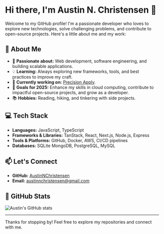 # Hi there, I'm Austin N. Christensen 👋

Welcome to my GitHub profile! I'm a passionate developer who loves to explore new technologies, solve challenging problems, and contribute to open-source projects. Here's a little about me and my work:

## 🚀 About Me
- 🌟 **Passionate about:** Web development, software engineering, and building scalable applications.
- 💡 **Learning:** Always exploring new frameworks, tools, and best practices to improve my craft.
- 🌱 **Currently working on:** [Precision Apply](www.precisionapply.com).
- 🎯 **Goals for 2025:** Enhance my skills in cloud computing, contribute to impactful open-source projects, and grow as a developer.
- 📚 **Hobbies:** Reading, hiking, and tinkering with side projects.

## 💻 Tech Stack
- **Languages:** JavaScript, TypeScript
- **Frameworks & Libraries:** TanStack, React, Next.js, Node.js, Express
- **Tools & Platforms:** GitHub, Docker, AWS, CI/CD pipelines
- **Databases:** SQLite MongoDB, PostgreSQL, MySQL

## 📫 Let's Connect
- **GitHub:** [AustinNChristensen](https://github.com/AustinNChristensen)
- **Email:** austinnchristensen@gmail.com

## 📝 GitHub Stats
![Austin's GitHub stats](https://github-readme-stats.vercel.app/api?username=AustinNChristensen&show_icons=true&theme=radical)

---

Thanks for stopping by! Feel free to explore my repositories and connect with me.
